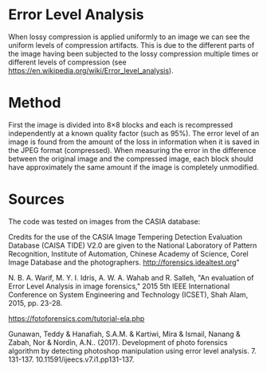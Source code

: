 # Error Level Analysis

When lossy compression is applied uniformly to an image we can see the uniform levels of compression artifacts. 
This is due to the different parts of the image having been subjected to the lossy compression multiple times or
different levels of compression (see https://en.wikipedia.org/wiki/Error_level_analysis).

# Method
First the image is divided into 8×8 blocks and each is recompressed independently at a known quality factor (such as 95%). 
The error level of an image is found from the amount of the loss in information when it is saved in the JPEG format 
(compressed). When measuring the error in the difference between the original image and the compressed image, 
each block should have approximately the same amount if the image is completely unmodified. 

# Sources
The code was tested on images from the CASIA database:

Credits for the use of the CASIA Image Tempering Detection Evaluation Database (CAISA TIDE) V2.0 are given to the National Laboratory of Pattern Recognition, Institute of Automation, Chinese Academy of Science, Corel Image Database and the photographers. http://forensics.idealtest.org"

N. B. A. Warif, M. Y. I. Idris, A. W. A. Wahab and R. Salleh, "An evaluation of Error Level Analysis in image forensics," 2015 5th IEEE International Conference on System Engineering and Technology (ICSET), Shah Alam, 2015, pp. 23-28.

https://fotoforensics.com/tutorial-ela.php

Gunawan, Teddy & Hanafiah, S.A.M. & Kartiwi, Mira & Ismail, Nanang & Zabah, Nor & Nordin, A.N.. (2017). Development of photo forensics algorithm by detecting photoshop manipulation using error level analysis. 7. 131-137. 10.11591/ijeecs.v7.i1.pp131-137. 
